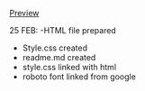 [Preview](https://github.com/adam-p/markdown-here/wiki/Markdown-Cheatsheet#links)


25 FEB:
-HTML file prepared

- Style.css created
- readme.md created
- style.css linked with html
- roboto font linked from google
